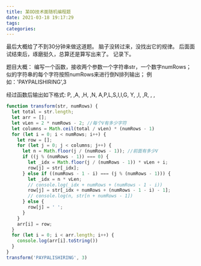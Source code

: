 ```yaml
---
title: 某OD技术面随机编程题
date: 2021-03-18 19:17:29
tags:
categories:
---
```


<!--more-->

最后大概给了不到30分钟来做这道题。
脑子没转过来，没找出它的规律。
后面面试结束后，琢磨挺久，总算还是算写出来了。
记录下。

题目大概：
编写一个函数，接收两个参数一个字符串str，一个数字numRows；
似的字符串的每个字符按照numRows来进行倒N排列输出；
例如：'PAYPALISHIRING',3

经过函数后输出如下格式:
P, ,A, ,H, ,N,
A,P,L,S,I,I,G, 
Y, ,I, ,R, , , 

```js
function transform(str, numRows) {
  let total = str.length;
  let arr = [];
  let vLen = 2 * numRows - 2; //每个V有多少字符
  let columns = Math.ceil(total / vLen) * (numRows - 1)
  for (let i = 0; i < numRows; i++) {
    let row = [];
    for (let j = 0; j < columns; j++) {
      let n = Math.floor(j / (numRows - 1)); //前面有多少V
      if ((j % (numRows - 1)) === 0) {
        let _idx = Math.floor(j / (numRows - 1)) * vLen + i;
        row[j] = str[_idx];
      } else if ((numRows - 1 - i) === (j % (numRows - 1))) {
        let _idx = n * vLen;
        // console.log(_idx + numRows + (numRows - 1 - i))
        row[j] = str[_idx + numRows + (numRows - 1 - i) - 1];
        // console.log(n, str[n + numRows - 1])
      } else {
        row[j] = ' ';
      }
    }
    arr[i] = row;
  }
  for (let i = 0; i < arr.length; i++) {
    console.log(arr[i].toString())
  }
}
transform('PAYPALISHIRING', 3)
```

